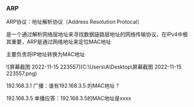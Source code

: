 ### ARP

ARP协议：地址解析协议（Address Resolution Protocal）

是一个通过解析网络层地址来寻找数据链路层地址的网络传输协议，在IPv4中极其重要，ARP是通过网络地址来定位MAC地址

主要负责将IP地址转换为MAC地址





![屏幕截图 2022-11-15 223557](C:\Users\A\Desktop\屏幕截图 2022-11-15 223557.png)

192.168.3.1 广播：谁有192.168.3.5 的MAC地址？

192.168.3.5 单播应答：192.168.3.5的MAC地址是xxxx